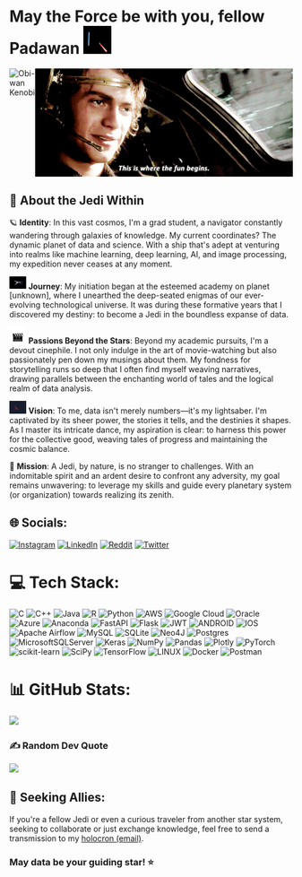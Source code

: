 # May the Force be with you, fellow Padawan <img src="https://github.com/Lokesh-Balamurugan/Lokesh-Balamurugan/blob/main/39.gif" width="50px">

<div style="display: flex; justify-content: space-between;">
  <img src="https://github.com/Lokesh-Balamurugan/Lokesh-Balamurugan/blob/main/TITANS%20%22Doom%20Patrol%22%20Images%20Feature%20Our%20First%20Proper%20Look%20At%20DC%20Universe's%20Second%20Superhero%20Team.gif" alt="Obi-wan Kenobi" width="380px">
  <img src="https://github.com/Lokesh-Balamurugan/Lokesh-Balamurugan/blob/main/Let%20your%20imagination%20run%20wild.gif" alt="Anakin" width="460px">
</div>

## 🌌 About the Jedi Within

🪐 **Identity**: In this vast cosmos, I'm a grad student, a navigator constantly wandering through galaxies of knowledge. My current coordinates? The dynamic planet of data and science. With a ship that's adept at venturing into realms like machine learning, deep learning, AI, and image processing, my expedition never ceases at any moment.

<img src="https://github.com/Lokesh-Balamurugan/Lokesh-Balamurugan/blob/main/830e0fdceaf364e4eb90d734f95dab7b.gif" width="30px"> **Journey**: My initiation began at the esteemed academy on planet [unknown], where I unearthed the deep-seated enigmas of our ever-evolving technological universe. It was during these formative years that I discovered my destiny: to become a Jedi in the boundless expanse of data.

<img src="https://github.com/Lokesh-Balamurugan/Lokesh-Balamurugan/blob/main/giphy.gif" width="30px"> **Passions Beyond the Stars**: Beyond my academic pursuits, I'm a devout cinephile. I not only indulge in the art of movie-watching but also passionately pen down my musings about them. My fondness for storytelling runs so deep that I often find myself weaving narratives, drawing parallels between the enchanting world of tales and the logical realm of data analysis.

<img src="https://github.com/Lokesh-Balamurugan/Lokesh-Balamurugan/blob/main/darthvader_dribbble.gif" width="30px"> **Vision**: To me, data isn't merely numbers—it's my lightsaber. I'm captivated by its sheer power, the stories it tells, and the destinies it shapes. As I master its intricate dance, my aspiration is clear: to harness this power for the collective good, weaving tales of progress and maintaining the cosmic balance.

🌠 **Mission**: A Jedi, by nature, is no stranger to challenges. With an indomitable spirit and an ardent desire to confront any adversity, my goal remains unwavering: to leverage my skills and guide every planetary system (or organization) towards realizing its zenith.

## 🌐 Socials:
[![Instagram](https://img.shields.io/badge/Instagram-%23E4405F.svg?logo=Instagram&logoColor=white)](https://instagram.com/the_1ast_jedi_) [![LinkedIn](https://img.shields.io/badge/LinkedIn-%230077B5.svg?logo=linkedin&logoColor=white)](https://linkedin.com/in/lokeshvb) [![Reddit](https://img.shields.io/badge/Reddit-%23FF4500.svg?logo=Reddit&logoColor=white)](https://reddit.com/user/LokRox) [![Twitter](https://img.shields.io/badge/Twitter-%231DA1F2.svg?logo=Twitter&logoColor=white)](https://twitter.com/daLastSkywalk3r) 

# 💻 Tech Stack:
![C](https://img.shields.io/badge/c-%2300599C.svg?style=for-the-badge&logo=c&logoColor=white) ![C++](https://img.shields.io/badge/c++-%2300599C.svg?style=for-the-badge&logo=c%2B%2B&logoColor=white) ![Java](https://img.shields.io/badge/java-%23ED8B00.svg?style=for-the-badge&logo=java&logoColor=white) ![R](https://img.shields.io/badge/r-%23276DC3.svg?style=for-the-badge&logo=r&logoColor=white) ![Python](https://img.shields.io/badge/python-3670A0?style=for-the-badge&logo=python&logoColor=ffdd54) ![AWS](https://img.shields.io/badge/AWS-%23FF9900.svg?style=for-the-badge&logo=amazon-aws&logoColor=white) ![Google Cloud](https://img.shields.io/badge/Google%20Cloud-%234285F4.svg?style=for-the-badge&logo=google-cloud&logoColor=white) ![Oracle](https://img.shields.io/badge/Oracle-F80000?style=for-the-badge&logo=oracle&logoColor=white) ![Azure](https://img.shields.io/badge/azure-%230072C6.svg?style=for-the-badge&logo=azure-devops&logoColor=white) ![Anaconda](https://img.shields.io/badge/Anaconda-%2344A833.svg?style=for-the-badge&logo=anaconda&logoColor=white) ![FastAPI](https://img.shields.io/badge/FastAPI-005571?style=for-the-badge&logo=fastapi) ![Flask](https://img.shields.io/badge/flask-%23000.svg?style=for-the-badge&logo=flask&logoColor=white) ![JWT](https://img.shields.io/badge/JWT-black?style=for-the-badge&logo=JSON%20web%20tokens) ![ANDROID](https://img.shields.io/badge/android-%2320232a.svg?style=for-the-badge&logo=android&logoColor=%a4c639) ![IOS](https://img.shields.io/badge/IOS-%2320232a.svg?style=for-the-badge&logo=apple&logoColor=white) ![Apache Airflow](https://img.shields.io/badge/Apache%20Airflow-017CEE?style=for-the-badge&logo=Apache%20Airflow&logoColor=white) ![MySQL](https://img.shields.io/badge/mysql-%2300f.svg?style=for-the-badge&logo=mysql&logoColor=white) ![SQLite](https://img.shields.io/badge/sqlite-%2307405e.svg?style=for-the-badge&logo=sqlite&logoColor=white) 	![Neo4J](https://img.shields.io/badge/Neo4j-008CC1?style=for-the-badge&logo=neo4j&logoColor=white) ![Postgres](https://img.shields.io/badge/postgres-%23316192.svg?style=for-the-badge&logo=postgresql&logoColor=white) ![MicrosoftSQLServer](https://img.shields.io/badge/Microsoft%20SQL%20Sever-CC2927?style=for-the-badge&logo=microsoft%20sql%20server&logoColor=white) ![Keras](https://img.shields.io/badge/Keras-%23D00000.svg?style=for-the-badge&logo=Keras&logoColor=white) ![NumPy](https://img.shields.io/badge/numpy-%23013243.svg?style=for-the-badge&logo=numpy&logoColor=white) ![Pandas](https://img.shields.io/badge/pandas-%23150458.svg?style=for-the-badge&logo=pandas&logoColor=white) ![Plotly](https://img.shields.io/badge/Plotly-%233F4F75.svg?style=for-the-badge&logo=plotly&logoColor=white) ![PyTorch](https://img.shields.io/badge/PyTorch-%23EE4C2C.svg?style=for-the-badge&logo=PyTorch&logoColor=white) ![scikit-learn](https://img.shields.io/badge/scikit--learn-%23F7931E.svg?style=for-the-badge&logo=scikit-learn&logoColor=white) ![SciPy](https://img.shields.io/badge/SciPy-%230C55A5.svg?style=for-the-badge&logo=scipy&logoColor=%white) ![TensorFlow](https://img.shields.io/badge/TensorFlow-%23FF6F00.svg?style=for-the-badge&logo=TensorFlow&logoColor=white) ![LINUX](https://img.shields.io/badge/Linux-FCC624?style=for-the-badge&logo=linux&logoColor=black) ![Docker](https://img.shields.io/badge/docker-%230db7ed.svg?style=for-the-badge&logo=docker&logoColor=white) ![Postman](https://img.shields.io/badge/Postman-FF6C37?style=for-the-badge&logo=postman&logoColor=white)

# 📊 GitHub Stats:
![](https://github-readme-stats.vercel.app/api/top-langs/?username=Lokesh-Balamurugan&theme=vision-friendly-dark&hide_border=false&include_all_commits=false&count_private=false&layout=compact)

### ✍️ Random Dev Quote
![](https://quotes-github-readme.vercel.app/api?type=horizontal&theme=tokyonight)

<!-- Proudly created with GPRM ( https://gprm.itsvg.in ) -->

## 💼 Seeking Allies:

If you're a fellow Jedi or even a curious traveler from another star system, seeking to collaborate or just exchange knowledge, feel free to send a transmission to my [holocron (email)](mailto:lokeshrox2000@gmail.com).

### May data be your guiding star! ⭐️
